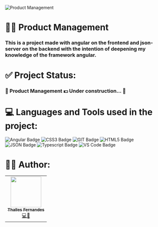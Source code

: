 ![Product Management](https://user-images.githubusercontent.com/57325727/150052006-2c79b433-79cc-41e4-979e-a3f2df1ea3ad.png)

# 👨‍💼 Product Management

### This is a project made with angular on the frontend and json-server on the backend with the intention of deepening my knowledge of the framework angular.

# ✅ Project Status:
### 🚧 Product Management 💵 Under construction... 🚧

# 💻 Languages and Tools used in the project:
![Angular Badge](https://img.shields.io/badge/Angular-DD0031?style=for-the-badge&logo=angular&logoColor=white)
![CSS3 Badge](https://img.shields.io/badge/CSS3-1572B6?style=for-the-badge&logo=css3&logoColor=white)
![GIT Badge](https://img.shields.io/badge/Git-F05032?style=for-the-badge&logo=git&logoColor=white)
![HTML5 Badge](https://img.shields.io/badge/HTML5-E34F26?style=for-the-badge&logo=html5&logoColor=white)
![JSON Badge](https://img.shields.io/badge/json-5E5C5C?style=for-the-badge&logo=json&logoColor=white)
![Typescript Badge](https://img.shields.io/badge/TypeScript-007ACC?style=for-the-badge&logo=typescript&logoColor=white)
![VS Code Badge](https://img.shields.io/badge/Visual_Studio_Code-0078D4?style=for-the-badge&logo=visual%20studio%20code&logoColor=white)

# 👨‍💻 Author:

<table>
  <tr>
    <td align="center"><a href="https://github.com/ThallesLana"><img src="https://avatars.githubusercontent.com/u/57325727?v=4" width="100px;" alt=""/><br /><sub><b>Thalles Fernandes</b></sub></a><br /><a href="https://github.com/ThallesLana" title="Thalles">💻🚀</a></td>
</table>
